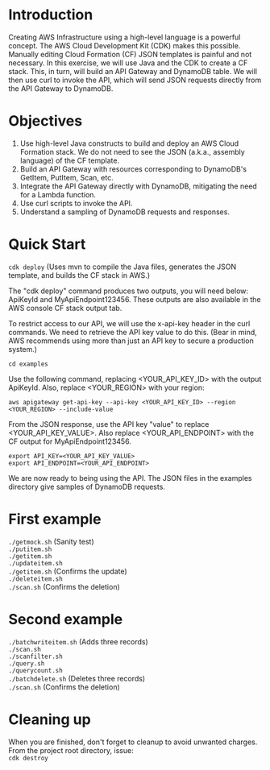 # Introduction
Creating AWS Infrastructure using a high-level language is a powerful concept. The AWS Cloud Development Kit (CDK) makes this possible.
Manually editing Cloud Formation (CF) JSON templates is painful and not necessary.
In this exercise, we will use Java and the CDK to create a CF stack. This, in turn, will build an API Gateway and DynamoDB table.
We will then use curl to invoke the API, which will send JSON requests directly from the API Gateway to DynamoDB.

# Objectives
1. Use high-level Java constructs to build and deploy an AWS Cloud Formation stack. We do not need to see the JSON (a.k.a., assembly language) of the CF template.
2. Build an API Gateway with resources corresponding to DynamoDB's GetItem, PutItem, Scan, etc.
3. Integrate the API Gateway directly with DynamoDB, mitigating the need for a Lambda function.
4. Use curl scripts to invoke the API.
5. Understand a sampling of DynamoDB requests and responses.

# Quick Start
`cdk deploy`  (Uses mvn to compile the Java files, generates the JSON template, and builds the CF stack in AWS.)

The "cdk deploy" command produces two outputs, you will need below: ApiKeyId and MyApiEndpoint123456. These outputs are also available in the AWS console CF stack output tab. 

To restrict access to our API, we will use the x-api-key header in the curl commands. We need to retrieve the API key value to do this.
(Bear in mind, AWS recommends using more than just an API key to secure a production system.)

`cd examples`

Use the following command, replacing <YOUR_API_KEY_ID> with the output ApiKeyId. Also, replace <YOUR_REGION> with your region:

`aws apigateway get-api-key --api-key <YOUR_API_KEY_ID> --region <YOUR_REGION> --include-value`

From the JSON response, use the API key "value" to replace <YOUR_API_KEY_VALUE>. Also replace <YOUR_API_ENDPOINT> with the CF output for MyApiEndpoint123456.

`export API_KEY=<YOUR_API_KEY_VALUE>`\
`export API_ENDPOINT=<YOUR_API_ENDPOINT>`

We are now ready to being using the API. The JSON files in the examples directory give samples of DynamoDB requests.

# First example
`./getmock.sh` (Sanity test)\
`./putitem.sh`\
`./getitem.sh`\
`./updateitem.sh`\
`./getitem.sh` (Confirms the update)\
`./deleteitem.sh`\
`./scan.sh` (Confirms the deletion)

# Second example
`./batchwriteitem.sh` (Adds three records)\
`./scan.sh`\
`./scanfilter.sh`\
`./query.sh`\
`./querycount.sh`\
`./batchdelete.sh` (Deletes three records)\
`./scan.sh` (Confirms the deletion)

# Cleaning up
When you are finished, don't forget to cleanup to avoid unwanted charges. From the project root directory, issue:\
`cdk destroy`
